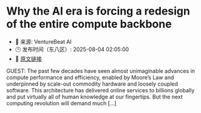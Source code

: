 # Why the AI era is forcing a redesign of the entire compute backbone
- 📅 来源: VentureBeat AI
- 🕒 发布时间（东八区）: 2025-08-04 02:05:00
- 🔗 [原文链接](https://venturebeat.com/ai/why-the-ai-era-is-forcing-a-redesign-of-the-entire-compute-backbone/)

<p><span class="ARTICLELISTING__LABEL"><span class="ARTICLE-TYPE">GUEST:</span></span> The past few decades have seen almost unimaginable advances in compute performance and efficiency, enabled by Moore’s Law and underpinned by scale-out commodity hardware and loosely coupled software. This architecture has delivered online services to billions globally and put virtually all of human knowledge at our fingertips. But the next computing revolution will demand much&#160;[&#8230;]
</p>